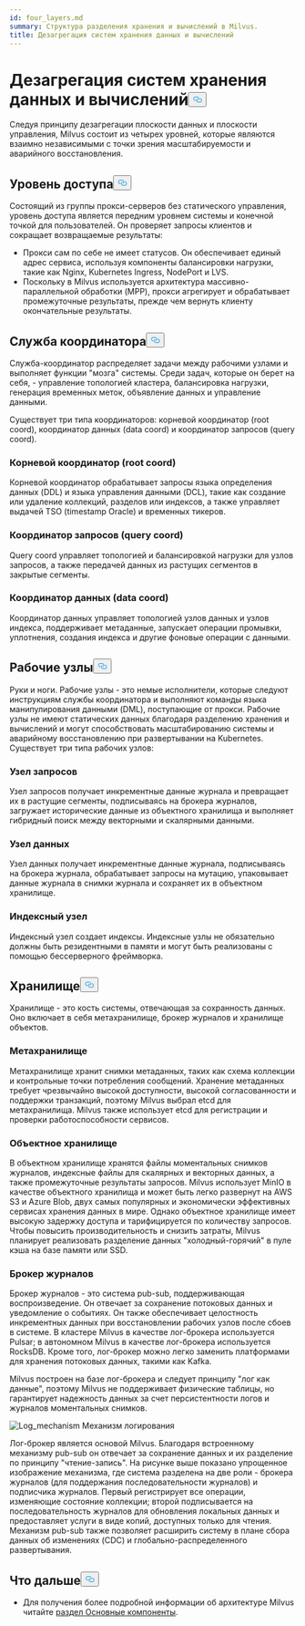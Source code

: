 ```yaml
---
id: four_layers.md
summary: Структура разделения хранения и вычислений в Milvus.
title: Дезагрегация систем хранения данных и вычислений
---
```


<h1 id="StorageComputing-Disaggregation" class="common-anchor-header">Дезагрегация систем хранения данных и вычислений<button data-href="#StorageComputing-Disaggregation" class="anchor-icon" translate="no">
      <svg translate="no"
        aria-hidden="true"
        focusable="false"
        height="20"
        version="1.1"
        viewBox="0 0 16 16"
        width="16"
      >
        <path
          fill="#0092E4"
          fill-rule="evenodd"
          d="M4 9h1v1H4c-1.5 0-3-1.69-3-3.5S2.55 3 4 3h4c1.45 0 3 1.69 3 3.5 0 1.41-.91 2.72-2 3.25V8.59c.58-.45 1-1.27 1-2.09C10 5.22 8.98 4 8 4H4c-.98 0-2 1.22-2 2.5S3 9 4 9zm9-3h-1v1h1c1 0 2 1.22 2 2.5S13.98 12 13 12H9c-.98 0-2-1.22-2-2.5 0-.83.42-1.64 1-2.09V6.25c-1.09.53-2 1.84-2 3.25C6 11.31 7.55 13 9 13h4c1.45 0 3-1.69 3-3.5S14.5 6 13 6z"
        ></path>
      </svg>
    </button></h1><p>Следуя принципу дезагрегации плоскости данных и плоскости управления, Milvus состоит из четырех уровней, которые являются взаимно независимыми с точки зрения масштабируемости и аварийного восстановления.</p>
<h2 id="Access-layer" class="common-anchor-header">Уровень доступа<button data-href="#Access-layer" class="anchor-icon" translate="no">
      <svg translate="no"
        aria-hidden="true"
        focusable="false"
        height="20"
        version="1.1"
        viewBox="0 0 16 16"
        width="16"
      >
        <path
          fill="#0092E4"
          fill-rule="evenodd"
          d="M4 9h1v1H4c-1.5 0-3-1.69-3-3.5S2.55 3 4 3h4c1.45 0 3 1.69 3 3.5 0 1.41-.91 2.72-2 3.25V8.59c.58-.45 1-1.27 1-2.09C10 5.22 8.98 4 8 4H4c-.98 0-2 1.22-2 2.5S3 9 4 9zm9-3h-1v1h1c1 0 2 1.22 2 2.5S13.98 12 13 12H9c-.98 0-2-1.22-2-2.5 0-.83.42-1.64 1-2.09V6.25c-1.09.53-2 1.84-2 3.25C6 11.31 7.55 13 9 13h4c1.45 0 3-1.69 3-3.5S14.5 6 13 6z"
        ></path>
      </svg>
    </button></h2><p>Состоящий из группы прокси-серверов без статического управления, уровень доступа является передним уровнем системы и конечной точкой для пользователей. Он проверяет запросы клиентов и сокращает возвращаемые результаты:</p>
<ul>
<li>Прокси сам по себе не имеет статусов. Он обеспечивает единый адрес сервиса, используя компоненты балансировки нагрузки, такие как Nginx, Kubernetes Ingress, NodePort и LVS.</li>
<li>Поскольку в Milvus используется архитектура массивно-параллельной обработки (MPP), прокси агрегирует и обрабатывает промежуточные результаты, прежде чем вернуть клиенту окончательные результаты.</li>
</ul>
<h2 id="Coordinator-service" class="common-anchor-header">Служба координатора<button data-href="#Coordinator-service" class="anchor-icon" translate="no">
      <svg translate="no"
        aria-hidden="true"
        focusable="false"
        height="20"
        version="1.1"
        viewBox="0 0 16 16"
        width="16"
      >
        <path
          fill="#0092E4"
          fill-rule="evenodd"
          d="M4 9h1v1H4c-1.5 0-3-1.69-3-3.5S2.55 3 4 3h4c1.45 0 3 1.69 3 3.5 0 1.41-.91 2.72-2 3.25V8.59c.58-.45 1-1.27 1-2.09C10 5.22 8.98 4 8 4H4c-.98 0-2 1.22-2 2.5S3 9 4 9zm9-3h-1v1h1c1 0 2 1.22 2 2.5S13.98 12 13 12H9c-.98 0-2-1.22-2-2.5 0-.83.42-1.64 1-2.09V6.25c-1.09.53-2 1.84-2 3.25C6 11.31 7.55 13 9 13h4c1.45 0 3-1.69 3-3.5S14.5 6 13 6z"
        ></path>
      </svg>
    </button></h2><p>Служба-координатор распределяет задачи между рабочими узлами и выполняет функции "мозга" системы. Среди задач, которые он берет на себя, - управление топологией кластера, балансировка нагрузки, генерация временных меток, объявление данных и управление данными.</p>
<p>Существует три типа координаторов: корневой координатор (root coord), координатор данных (data coord) и координатор запросов (query coord).</p>
<h3 id="Root-coordinator-root-coord" class="common-anchor-header">Корневой координатор (root coord)</h3><p>Корневой координатор обрабатывает запросы языка определения данных (DDL) и языка управления данными (DCL), такие как создание или удаление коллекций, разделов или индексов, а также управляет выдачей TSO (timestamp Oracle) и временных тикеров.</p>
<h3 id="Query-coordinator-query-coord" class="common-anchor-header">Координатор запросов (query coord)</h3><p>Query coord управляет топологией и балансировкой нагрузки для узлов запросов, а также передачей данных из растущих сегментов в закрытые сегменты.</p>
<h3 id="Data-coordinator-data-coord" class="common-anchor-header">Координатор данных (data coord)</h3><p>Координатор данных управляет топологией узлов данных и узлов индекса, поддерживает метаданные, запускает операции промывки, уплотнения, создания индекса и другие фоновые операции с данными.</p>
<h2 id="Worker-nodes" class="common-anchor-header">Рабочие узлы<button data-href="#Worker-nodes" class="anchor-icon" translate="no">
      <svg translate="no"
        aria-hidden="true"
        focusable="false"
        height="20"
        version="1.1"
        viewBox="0 0 16 16"
        width="16"
      >
        <path
          fill="#0092E4"
          fill-rule="evenodd"
          d="M4 9h1v1H4c-1.5 0-3-1.69-3-3.5S2.55 3 4 3h4c1.45 0 3 1.69 3 3.5 0 1.41-.91 2.72-2 3.25V8.59c.58-.45 1-1.27 1-2.09C10 5.22 8.98 4 8 4H4c-.98 0-2 1.22-2 2.5S3 9 4 9zm9-3h-1v1h1c1 0 2 1.22 2 2.5S13.98 12 13 12H9c-.98 0-2-1.22-2-2.5 0-.83.42-1.64 1-2.09V6.25c-1.09.53-2 1.84-2 3.25C6 11.31 7.55 13 9 13h4c1.45 0 3-1.69 3-3.5S14.5 6 13 6z"
        ></path>
      </svg>
    </button></h2><p>Руки и ноги. Рабочие узлы - это немые исполнители, которые следуют инструкциям службы координатора и выполняют команды языка манипулирования данными (DML), поступающие от прокси. Рабочие узлы не имеют статических данных благодаря разделению хранения и вычислений и могут способствовать масштабированию системы и аварийному восстановлению при развертывании на Kubernetes. Существует три типа рабочих узлов:</p>
<h3 id="Query-node" class="common-anchor-header">Узел запросов</h3><p>Узел запросов получает инкрементные данные журнала и превращает их в растущие сегменты, подписываясь на брокера журналов, загружает исторические данные из объектного хранилища и выполняет гибридный поиск между векторными и скалярными данными.</p>
<h3 id="Data-node" class="common-anchor-header">Узел данных</h3><p>Узел данных получает инкрементные данные журнала, подписываясь на брокера журнала, обрабатывает запросы на мутацию, упаковывает данные журнала в снимки журнала и сохраняет их в объектном хранилище.</p>
<h3 id="Index-node" class="common-anchor-header">Индексный узел</h3><p>Индексный узел создает индексы.  Индексные узлы не обязательно должны быть резидентными в памяти и могут быть реализованы с помощью бессерверного фреймворка.</p>
<h2 id="Storage" class="common-anchor-header">Хранилище<button data-href="#Storage" class="anchor-icon" translate="no">
      <svg translate="no"
        aria-hidden="true"
        focusable="false"
        height="20"
        version="1.1"
        viewBox="0 0 16 16"
        width="16"
      >
        <path
          fill="#0092E4"
          fill-rule="evenodd"
          d="M4 9h1v1H4c-1.5 0-3-1.69-3-3.5S2.55 3 4 3h4c1.45 0 3 1.69 3 3.5 0 1.41-.91 2.72-2 3.25V8.59c.58-.45 1-1.27 1-2.09C10 5.22 8.98 4 8 4H4c-.98 0-2 1.22-2 2.5S3 9 4 9zm9-3h-1v1h1c1 0 2 1.22 2 2.5S13.98 12 13 12H9c-.98 0-2-1.22-2-2.5 0-.83.42-1.64 1-2.09V6.25c-1.09.53-2 1.84-2 3.25C6 11.31 7.55 13 9 13h4c1.45 0 3-1.69 3-3.5S14.5 6 13 6z"
        ></path>
      </svg>
    </button></h2><p>Хранилище - это кость системы, отвечающая за сохранность данных. Оно включает в себя метахранилище, брокер журналов и хранилище объектов.</p>
<h3 id="Meta-storage" class="common-anchor-header">Метахранилище</h3><p>Метахранилище хранит снимки метаданных, таких как схема коллекции и контрольные точки потребления сообщений. Хранение метаданных требует чрезвычайно высокой доступности, высокой согласованности и поддержки транзакций, поэтому Milvus выбрал etcd для метахранилища. Milvus также использует etcd для регистрации и проверки работоспособности сервисов.</p>
<h3 id="Object-storage" class="common-anchor-header">Объектное хранилище</h3><p>В объектном хранилище хранятся файлы моментальных снимков журналов, индексные файлы для скалярных и векторных данных, а также промежуточные результаты запросов. Milvus использует MinIO в качестве объектного хранилища и может быть легко развернут на AWS S3 и Azure Blob, двух самых популярных и экономически эффективных сервисах хранения данных в мире. Однако объектное хранилище имеет высокую задержку доступа и тарифицируется по количеству запросов. Чтобы повысить производительность и снизить затраты, Milvus планирует реализовать разделение данных "холодный-горячий" в пуле кэша на базе памяти или SSD.</p>
<h3 id="Log-broker" class="common-anchor-header">Брокер журналов</h3><p>Брокер журналов - это система pub-sub, поддерживающая воспроизведение. Он отвечает за сохранение потоковых данных и уведомление о событиях. Он также обеспечивает целостность инкрементных данных при восстановлении рабочих узлов после сбоев в системе. В кластере Milvus в качестве лог-брокера используется Pulsar; в автономном Milvus в качестве лог-брокера используется RocksDB. Кроме того, лог-брокер можно легко заменить платформами для хранения потоковых данных, такими как Kafka.</p>
<p>Milvus построен на базе лог-брокера и следует принципу "лог как данные", поэтому Milvus не поддерживает физические таблицы, но гарантирует надежность данных за счет персистентности логов и журналов моментальных снимков.</p>
<p>
  
   <span class="img-wrapper"> <img translate="no" src="/docs/v2.5.x/assets/log_mechanism.png" alt="Log_mechanism" class="doc-image" id="log_mechanism" />
   </span> <span class="img-wrapper"> <span>Механизм логирования</span> </span></p>
<p>Лог-брокер является основой Milvus. Благодаря встроенному механизму pub-sub он отвечает за сохранение данных и их разделение по принципу "чтение-запись". На рисунке выше показано упрощенное изображение механизма, где система разделена на две роли - брокера журналов (для поддержания последовательности журналов) и подписчика журналов. Первый регистрирует все операции, изменяющие состояние коллекции; второй подписывается на последовательность журналов для обновления локальных данных и предоставляет услуги в виде копий, доступных только для чтения. Механизм pub-sub также позволяет расширить систему в плане сбора данных об изменениях (CDC) и глобально-распределенного развертывания.</p>
<h2 id="Whats-next" class="common-anchor-header">Что дальше<button data-href="#Whats-next" class="anchor-icon" translate="no">
      <svg translate="no"
        aria-hidden="true"
        focusable="false"
        height="20"
        version="1.1"
        viewBox="0 0 16 16"
        width="16"
      >
        <path
          fill="#0092E4"
          fill-rule="evenodd"
          d="M4 9h1v1H4c-1.5 0-3-1.69-3-3.5S2.55 3 4 3h4c1.45 0 3 1.69 3 3.5 0 1.41-.91 2.72-2 3.25V8.59c.58-.45 1-1.27 1-2.09C10 5.22 8.98 4 8 4H4c-.98 0-2 1.22-2 2.5S3 9 4 9zm9-3h-1v1h1c1 0 2 1.22 2 2.5S13.98 12 13 12H9c-.98 0-2-1.22-2-2.5 0-.83.42-1.64 1-2.09V6.25c-1.09.53-2 1.84-2 3.25C6 11.31 7.55 13 9 13h4c1.45 0 3-1.69 3-3.5S14.5 6 13 6z"
        ></path>
      </svg>
    </button></h2><ul>
<li>Для получения более подробной информации об архитектуре Milvus читайте <a href="/docs/ru/v2.5.x/main_components.md">раздел Основные компоненты</a>.</li>
</ul>
